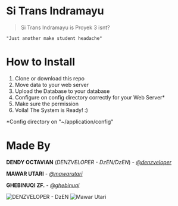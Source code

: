 
# Si Trans Indramayu

> Si Trans Indramayu is Proyek 3 isnt?

    "Just another make student headache"

# How to Install
1. Clone or download this repo
2. Move data to your web server
3. Upload the Database to your database
4. Configure on config directory correctly for your Web Server*
5. Make sure the permission
6. Voila! The System is Ready! :)


*Config directory on "~/application/config"

# Made By

 **DENDY OCTAVIAN** (*DENZVELOPER - DzEN/DzEN*)  - *[@denzveloper](https://github.com/denzveloper)* 

**MAWAR UTARI** - *[@mawarutari](https://github.com/mawarutari)*

**GHEBINUQI ZF.** - *[@ghebinuqi](https://github.com/ghebinuqi)*


![DENZVELOPER - DzEN](https://avatars2.githubusercontent.com/u/26875850?s=40&v=4)  ![Mawar Utari](https://avatars3.githubusercontent.com/u/45805703?s=60&v=4)
